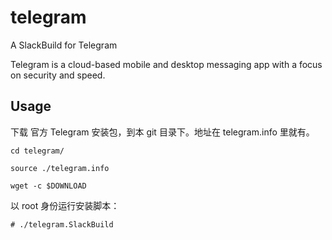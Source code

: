 # telegram
A SlackBuild for Telegram

Telegram is a cloud-based mobile and desktop messaging app with a focus on
security and speed.


## Usage

下载 官方 Telegram 安装包，到本 git 目录下。地址在 telegram.info 里就有。

```
cd telegram/

source ./telegram.info

wget -c $DOWNLOAD
```

以 root 身份运行安装脚本：

	# ./telegram.SlackBuild


